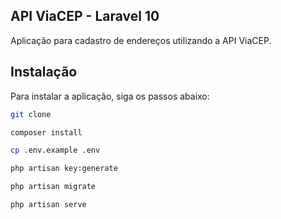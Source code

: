 ## API ViaCEP - Laravel 10

Aplicação para cadastro de endereços utilizando a API ViaCEP.


## Instalação

Para instalar a aplicação, siga os passos abaixo:

```bash
git clone
```

```bash
composer install
```

```bash
cp .env.example .env
```

```bash
php artisan key:generate
```
```bash
php artisan migrate
```

```bash
php artisan serve
```



